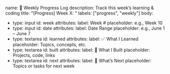 name: 📘 Weekly Progress Log
description: Track this week’s learning & coding
title: "[Progress] Week X: "
labels: ["progress", "weekly"]
body:
  - type: input
    id: week
    attributes:
      label: Week #
      placeholder: e.g., Week 10
  - type: input
    id: date
    attributes:
      label: Date Range
      placeholder: e.g., June 1 – June 7
  - type: textarea
    id: learned
    attributes:
      label: ✅ What I Learned
      placeholder: Topics, concepts, etc.
  - type: textarea
    id: built
    attributes:
      label: 🔧 What I Built
      placeholder: Projects, code, links
  - type: textarea
    id: next
    attributes:
      label: 🎯 What’s Next
      placeholder: Topics or tasks for next week
